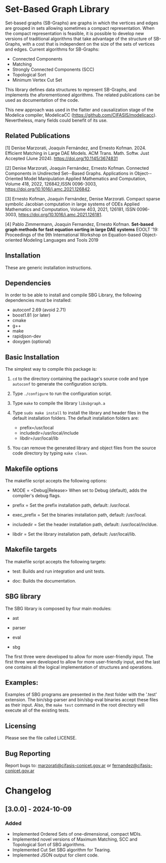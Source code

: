 # Set-Based Graph Library

Set-based graphs (SB-Graphs) are graphs in which the vertices and edges are grouped in sets allowing sometimes a compact representation. When the compact representation is feasible, it is possible to develop new versions of traditional algorithms that take advantage of the structure of SB-Graphs, with a cost that is independent on the size of the sets of vertices and edges. Current algorithms for SB-Graphs:

  * Connected Components
  * Matching
  * Strongly Connected Components (SCC)
  * Topological Sort
  * Minimum Vertex Cut Set

This library defines data structures to represent SB-Graphs, and implements the aforementioned algorithms. The related publications can be used as documentation of the code.

This new approach was used in the flatter and causalization stage of the Modelica compiler, ModelicaCC (https://github.com/CIFASIS/modelicacc). Nevertheless, many fields could benefit of its use.

## Related Publications

[1] Denise Marzorati, Joaquín Fernández, and Ernesto Kofman. 2024. Efficient Matching in Large DAE Models. ACM Trans. Math. Softw. Just Accepted (June 2024). https://doi.org/10.1145/3674831

[2] Denise Marzorati, Joaquin Fernández, Ernesto Kofman. Connected Components in Undirected Set--Based Graphs. Applications in Object--Oriented Model Manipulation Applied Mathematics and Computation, Volume 418, 2022, 126842,ISSN 0096-3003, https://doi.org/10.1016/j.amc.2021.126842.

[3] Ernesto Kofman, Joaquín Fernández, Denise Marzorati. Compact sparse symbolic Jacobian computation in large systems of ODEs Applied Mathematics and Computation, Volume 403, 2021, 126181, ISSN 0096-3003, https://doi.org/10.1016/j.amc.2021.126181.

[4] Pablo Zimmermann, Joaquin Fernandez, Ernesto Kofman.
**Set-based graph methods for fast equation sorting in large DAE systems**
 EOOLT '19: Proceedings of the 9th International Workshop on Equation-based Object-oriented Modeling Languages and Tools 2019

## Installation

These are generic installation instructions.

## Dependencies

In order to be able to install and compile SBG Library, 
the following  dependencies must be installed: 

  * autoconf 2.69 (avoid 2.71)
  * boost1.81 (or later)
  * cmake
  * g++
  * make
  * rapidjson-dev
  * doxygen (optional)     

## Basic Installation

The simplest way to compile this package is:

  1. `cd` to the directory containing the package's source code and type
     `autoconf` to generate the configuration scripts.
  
  2. Type `./configure` to run the configuration script. 
      
  3. Type `make` to compile the library `libsbgraph.a`

  4. Type `sudo make install` to install the library and header files in the 
    default installation folders.
    The default installation folders are:
      * prefix=/usr/local
      * includedir=/usr/local/include
      * libdir=/usr/local/lib

  5. You can remove the generated library and object files from the
     source code directory by typing `make clean`.  

## Makefile options

The makefile script accepts the following options:

  * MODE = <Debug|Release> 	When set to Debug (default), adds the compiler's debug flags.

  * prefix = <Installation prefix path> 	Set the prefix installation path, default: /usr/local.

  * exec_prefix = <Binaries installation path> 	Set the binaries installation path, default: /usr/local.

  * includedir = <Headers installation path> 	Set the header installation path, default: /usr/local/incldue.

  * libdir = <Library installation path> 	Set the library installation path, default: /usr/local/lib.

## Makefile targets

The makefile script accepts the following targets:

  * test: 		Builds and run integration and unit tests.

  * doc:      Builds the documentation.

## SBG library

The SBG library is composed by four main modules:

  * ast

  * parser

  * eval

  * sbg

The first three were developed to allow for more user-friendly input. The first
three were developed to allow for more user-friendly input, and the last one
contains all the logical implementation of structures and operations.

## Examples:			   

Examples of SBG programs are presented in the /test folder with the '.test'
extension. The bin/sbg-parser and bin/sbg-eval binaries accept these files as
their input. Also, the `make test` command in the root directory will execute
all of the existing tests.

## Licensing

Please see the file called LICENSE.

## Bug Reporting

Report bugs to: marzorati@cifasis-conicet.gov.ar or fernandez@cifasis-conicet.gov.ar

# Changelog

## [3.0.0] - 2024-10-09
### Added
- Implemented Ordered Sets of one-dimensional, compact MDIs.
- Implemented novel versions of Maximum Matching, SCC and Topological Sort of SBG algorithms.
- Implemented Cut Set SBG algorithm for Tearing.
- Implemented JSON output for client code.
